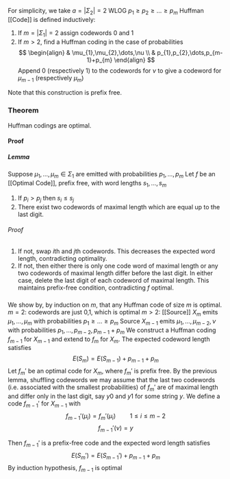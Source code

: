 For simplicity, we take $a=\lvert \Sigma_{2} \rvert=2$
WLOG $p_{1}\geq p_{2}\geq\dots\geq p_{m}$
Huffman [[Code]] is defined inductively:
1. If $m=\lvert \Sigma_{1} \rvert=2$ assign codewords 0 and 1
2. If $m>2$, find a Huffman coding in the case of probabilities
$$
\begin{align}
 & \mu_{1},\mu_{2},\dots,\nu \\
 & p_{1},p_{2},\dots,p_{m-1}+p_{m}
\end{align}
$$
Append 0 (respectively 1) to the codewords for $\nu$ to give a codeword for $\mu_{m-1}$ (respectively $\mu_{m}$)

Note that this construction is prefix free.

### Theorem
Huffman codings are optimal.
#### Proof
##### Lemma 
Suppose $\mu_{1},\dots,\mu_{m}\in \Sigma_{1}$ are emitted with probabilities $p_{1},\dots,p_{m}$
Let $f$ be an [[Optimal Code]], prefix free, with word lengths $s_{1},\dots ,s_{m}$
1. If $p_{i}>p_{j}$ then $s_{i}\leq s_{j}$
2. There exist two codewords of maximal length which are equal up to the last digit.
###### Proof
1. If not, swap $i$th and $j$th codewords. This decreases the expected word length, contradicting optimality.
2. If not, then either there is only one code word of maximal length or any two codewords of maximal length differ before the last digit. In either case, delete the last digit of each codeword of maximal length. This maintains prefix-free condition, contradicting $f$ optimal.

#####
We show by, by induction on $m$, that any Huffman code of size $m$ is optimal.
$m=2$: codewords are just 0,1, which is optimal
$m>2:$ [[Source]] $X_{m}$ emits $\mu_{1},\dots,\mu_{m}$ with probabilities $p_{1}\geq\dots\geq p_{m}$
Source $X_{m-1}$ emits $\mu_{1},\dots,\mu_{m-2},\nu$ with probabilities $p_{1},\dots,p_{m-2},p_{m-1}+p_{m}$
We construct a Huffman coding $f_{m-1}$ for $X_{m-1}$ and extend to $f_{m}$ for $X_{m}$. The expected codeword length satisfies
$$
E(S_{m})=E(S_{m-1})+p_{m-1}+p_{m}
$$
Let $f_{m}'$ be an optimal code for $X_{m}$, where $f_{m}'$ is prefix free.
By the previous lemma, shuffling codewords we may assume that the last two codewords (i.e. associated with the smallest probabilities) of $f_{m}'$ are of maximal length and differ only in the last digit, say $y 0$ and $y 1$ for some string $y$.
We define a code $f_{m-1}'$ for $X_{m-1}$ with 
$$
f_{m-1}'(\mu_{i})=f_{m}'(\mu_{i}) \quad %quad
\quad %quad
1\leq i\leq m-2
$$
$$
f_{m-1}'(\nu)=y
$$

Then $f_{m-1}'$ is a prefix-free code and the expected word length satisfies 
$$
E(S_{m}')=E(S_{m-1}')+p_{m-1}+p_{m}
$$
By induction hypothesis, $f_{m-1}$ is optimal